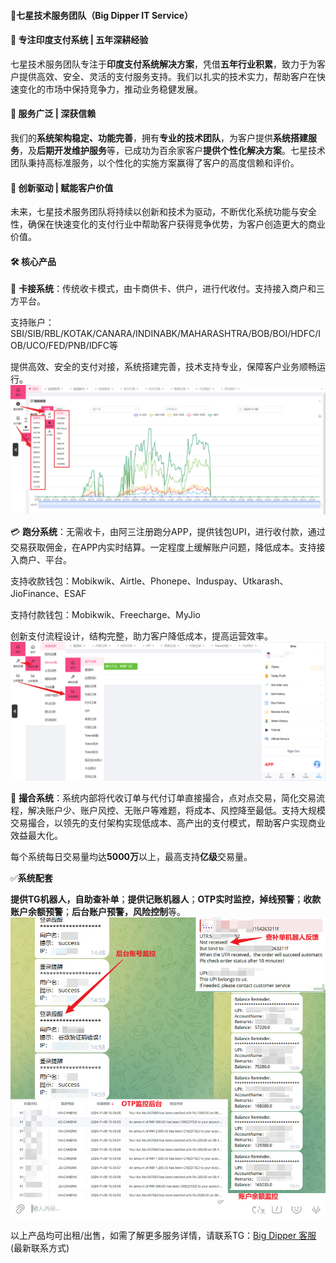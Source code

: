 #### 🌟**七星技术服务团队（Big Dipper IT Service）**

#### 📍 **专注印度支付系统 | 五年深耕经验**

七星技术服务团队专注于**印度支付系统解决方案**，凭借**五年行业积累**，致力于为客户提供高效、安全、灵活的支付服务支持。我们以扎实的技术实力，帮助客户在快速变化的市场中保持竞争力，推动业务稳健发展。

#### 💼 **服务广泛 | 深获信赖**

我们的**系统架构稳定、功能完善**，拥有**专业的技术团队**，为客户提供**系统搭建服务**，及**后期开发维护服务**等，已成功为百余家客户**提供个性化解决方案**。七星技术团队秉持高标准服务，以个性化的实施方案赢得了客户的高度信赖和评价。

#### 🚀 **创新驱动 | 赋能客户价值**

未来，七星技术服务团队将持续以创新和技术为驱动，不断优化系统功能与安全性，确保在快速变化的支付行业中帮助客户获得竞争优势，为客户创造更大的商业价值。

#### 🛠️ **核心产品**

🔗 **卡接系统**：传统收卡模式，由卡商供卡、供户，进行代收付。支持接入商户和三方平台。

支持账户：SBI/SIB/RBL/KOTAK/CANARA/INDINABK/MAHARASHTRA/BOB/BOI/HDFC/IOB/UCO/FED/PNB/IDFC等

提供高效、安全的支付对接，系统搭建完善，技术支持专业，保障客户业务顺畅运行。
![卡接系统后台示例](https://github.com/JonathanTrum/BigDipper-IndianPayment/blob/main/%E5%8D%A1%E6%8E%A5%E5%90%8E%E5%8F%B0%E7%A4%BA%E4%BE%8B.jpg)




💳 **跑分系统**：无需收卡，由阿三注册跑分APP，提供钱包UPI，进行收付款，通过交易获取佣金，在APP内实时结算。一定程度上缓解账户问题，降低成本。支持接入商户、平台。

支持收款钱包：Mobikwik、Airtle、Phonepe、Induspay、Utkarash、JioFinance、ESAF

支持付款钱包：Mobikwik、Freecharge、MyJio

创新支付流程设计，结构完整，助力客户降低成本，提高运营效率。
![跑分系统后台示例](https://github.com/JonathanTrum/BigDipper-IndianPayment/blob/main/%E8%B7%91%E5%88%86%E5%90%8E%E5%8F%B0%E7%A4%BA%E4%BE%8B.png)


🤝 **撮合系统**：系统内部将代收订单与代付订单直接撮合，点对点交易，简化交易流程，解决账户少、账户风控、无账户等难题，将成本、风控降至最低。支持大规模交易撮合，以领先的支付架构实现低成本、高产出的支付模式，帮助客户实现商业效益最大化。

每个系统每日交易量均达**5000万**以上，最高支持**亿级**交易量。



✅**系统配套**

**提供TG机器人，自助查补单**；**提供记账机器人**；**OTP实时监控，掉线预警**；**收款账户余额预警**；**后台账户预警，风险控制**等。
![机器人示例](https://github.com/JonathanTrum/BigDipper-IndianPayment/blob/main/%E6%9C%BA%E5%99%A8%E4%BA%BA%E7%9B%91%E6%8E%A7%E7%A4%BA%E4%BE%8B.jpg)


以上产品均可出租/出售，如需了解更多服务详情，请联系TG：[Big Dipper 客服](https://t.me/BigDipperIT)(最新联系方式)




